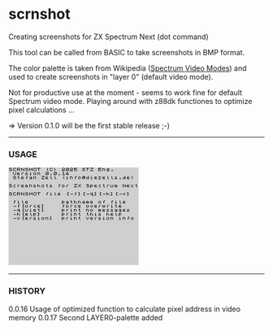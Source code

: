 # scrnshot

Creating screenshots for ZX Spectrum Next (dot command)

This tool can be called from BASIC to take screenshots in BMP format.

The color palette is taken from Wikipedia ([Spectrum Video Modes](https://en.wikipedia.org/wiki/ZX_Spectrum_graphic_modes)) and used to create screenshots in "layer 0" (default video mode).



Not for productive use at the moment - seems to work fine for default Spectrum video mode. Playing around with z88dk functiones to optimize pixel calculations ...

=> Version 0.1.0 will be the first stable release ;-)

---

### USAGE

![help.bmp](https://github.com/essszettt/scrnshot/blob/main/test/help.bmp)

---

### HISTORY

0.0.16  Usage of optimized function to calculate pixel address in video memory
0.0.17  Second LAYER0-palette added
